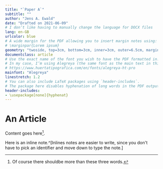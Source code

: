 ```yaml
---
title: "`Paper A`"
subtitle: ""
author: "Jens A. Ewald"
date: "Drafted on 2021-06-09"
# I don’t like having to manually change the language for DOCX files
lang: en-GB 
urlcolor: blue
# A wide margin for the PDF allowing you to insert margin notes using:
# \marginpar{Lorem ipsum}
geometry: "twoside, top=3cm, bottom=3cm, inner=3cm, outer=6.5cm, marginparwidth=3cm, marginparsep=0.5cm"
documentclass: article
# Use the exact name of the font you wish to have the PDF formatted in.
# In my case, I’m using Alegreya (the same font as the main text in this blog): 
# https://www.huertatipografica.com/en/fonts/alegreya-ht-pro
mainfont: "Alegreya"
linestretch: 1.2
# You can also include LaTeX packages using `header-includes`.
# The package here disables hyphenation of long words in the PDF output.
header-includes:
- \usepackage[none]{hyphenat}
---
```



# An Article

Content goes here[^Content].

[^Content]: Of course there shouldbe more than these three words.

Here is an inline note.^[Inlines notes are easier to write, since
you don't have to pick an identifier and move down to type the
note.]